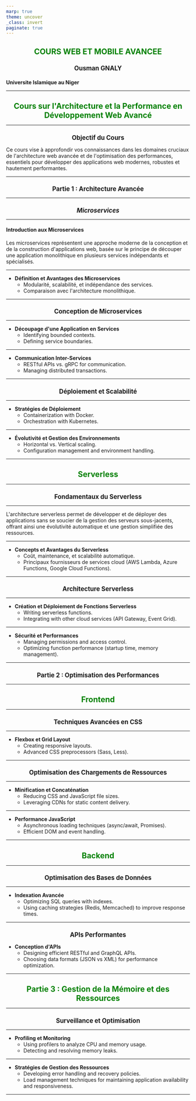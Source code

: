 ```yaml
---
marp: true
theme: uncover
_class: invert
paginate: true
---
```


<style>
  :body {
    --color-highlight: #EE0000;
    --color-highlight-hover: #aaf;
    --color-highlight-heading: #EE0000;
    --color-header: #bbb;
    --color-header-shadow: transparent;
  }
  h1 {
    font-size: 1.5em;
    color:  green ;
    text-align: center 
  }
  h2 {
    font-size: 1.2em;
    color: #;
    text-align: center
  }
  h3 {
    font-size: 1.0em;
    color: #;
    text-align: left
  }
  p {
  text-align: left;
  }
</style>

# **COURS WEB ET MOBILE AVANCEE**

## Ousman GNALY

### Universite Islamique au Niger

---
# Cours sur l'Architecture et la Performance en Développement Web Avancé

---

## Objectif du Cours

Ce cours vise à approfondir vos connaissances dans les domaines cruciaux de l'architecture web avancée et de l'optimisation des performances, essentiels pour développer des applications web modernes, robustes et hautement performantes.

---

## Partie 1 : Architecture Avancée

---

## ***Microservices***

---

#### Introduction aux Microservices

Les microservices représentent une approche moderne de la conception et de la construction d'applications web, basée sur le principe de découper une application monolithique en plusieurs services indépendants et spécialisés.

---

- **Définition et Avantages des Microservices**
  - Modularité, scalabilité, et indépendance des services.
  - Comparaison avec l'architecture monolithique.

---

## Conception de Microservices

---

- **Découpage d'une Application en Services**
  - Identifying bounded contexts.
  - Defining service boundaries.

---

- **Communication Inter-Services**
  - RESTful APIs vs. gRPC for communication.
  - Managing distributed transactions.

---

## Déploiement et Scalabilité

---

- **Stratégies de Déploiement**
  - Containerization with Docker.
  - Orchestration with Kubernetes.

---

- **Évolutivité et Gestion des Environnements**
  - Horizontal vs. Vertical scaling.
  - Configuration management and environment handling.

---

# Serverless

---

## Fondamentaux du Serverless

---

L'architecture serverless permet de développer et de déployer des applications sans se soucier de la gestion des serveurs sous-jacents, offrant ainsi une évolutivité automatique et une gestion simplifiée des ressources.

---

- **Concepts et Avantages du Serverless**
  - Coût, maintenance, et scalabilité automatique.
  - Principaux fournisseurs de services cloud (AWS Lambda, Azure Functions, Google Cloud Functions).

---

## Architecture Serverless

---

- **Création et Déploiement de Fonctions Serverless**
  - Writing serverless functions.
  - Integrating with other cloud services (API Gateway, Event Grid).

---

- **Sécurité et Performances**
  - Managing permissions and access control.
  - Optimizing function performance (startup time, memory management).

---

## Partie 2 : Optimisation des Performances

---

# Frontend

---

## Techniques Avancées en CSS

---

- **Flexbox et Grid Layout**
  - Creating responsive layouts.
  - Advanced CSS preprocessors (Sass, Less).

---

## Optimisation des Chargements de Ressources

---

- **Minification et Concaténation**
  - Reducing CSS and JavaScript file sizes.
  - Leveraging CDNs for static content delivery.

---

- **Performance JavaScript**
  - Asynchronous loading techniques (async/await, Promises).
  - Efficient DOM and event handling.

---

# Backend

---

## Optimisation des Bases de Données

---

- **Indexation Avancée**
  - Optimizing SQL queries with indexes.
  - Using caching strategies (Redis, Memcached) to improve response times.

---

## APIs Performantes

- **Conception d'APIs**
  - Designing efficient RESTful and GraphQL APIs.
  - Choosing data formats (JSON vs XML) for performance optimization.

---

# Partie 3 : Gestion de la Mémoire et des Ressources

---

## Surveillance et Optimisation

---

- **Profiling et Monitoring**
  - Using profilers to analyze CPU and memory usage.
  - Detecting and resolving memory leaks.

---

- **Stratégies de Gestion des Ressources**
  - Developing error handling and recovery policies.
  - Load management techniques for maintaining application availability and responsiveness.

---


